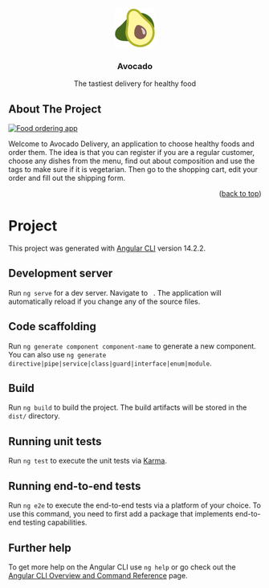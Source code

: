 <br />
<div>
  <div align='center'>
      <img src="./src/assets/avocado.png" alt="Logo" width="80" height="80">
  </div>

  <h3 align="center">Avocado</h3>
  <p align="center">The tastiest delivery for healthy food</p>

<!-- ABOUT THE PROJECT -->

## About The Project

[![Food ordering app][product-screenshot]](./src/assets/screen.jpg)

Welcome to Avocado Delivery, an application to choose healthy foods and order them. The idea is that you can register if you are a regular customer, choose any dishes from the menu, find out about composition and use the tags to make sure if it is vegetarian. Then go to the shopping cart, edit your order and fill out the shipping form.

<p align="right">(<a href="#readme-top">back to top</a>)</p>

# Project

This project was generated with [Angular CLI](https://github.com/angular/angular-cli) version 14.2.2.

## Development server

Run `ng serve` for a dev server. Navigate to ` `. The application will automatically reload if you change any of the source files.

## Code scaffolding

Run `ng generate component component-name` to generate a new component. You can also use `ng generate directive|pipe|service|class|guard|interface|enum|module`.

## Build

Run `ng build` to build the project. The build artifacts will be stored in the `dist/` directory.

## Running unit tests

Run `ng test` to execute the unit tests via [Karma](https://karma-runner.github.io).

## Running end-to-end tests

Run `ng e2e` to execute the end-to-end tests via a platform of your choice. To use this command, you need to first add a package that implements end-to-end testing capabilities.

## Further help

To get more help on the Angular CLI use `ng help` or go check out the [Angular CLI Overview and Command Reference](https://angular.io/cli) page.

[product-screenshot]: ../project/src/assets/screen.jpg
